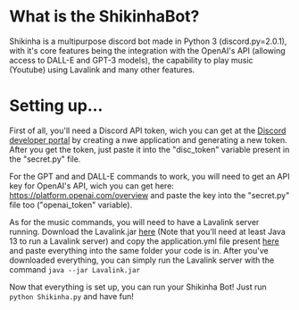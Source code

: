 # What is the ShikinhaBot?

  Shikinha is a multipurpose discord bot made in Python 3 (discord.py=2.0.1), with it's core features being the integration with the OpenAI's API (allowing access to DALL-E and GPT-3 models), the capability to play music (Youtube) using Lavalink and many other features. 

# Setting up...

  First of all, you'll need a Discord API token, wich you can get at the [Discord developer portal](https://discord.com/developers/applications) by creating a nwe application and generating a new token. After you get the token, just paste it into the "disc_token" variable present in the "secret.py" file.

  For the GPT and and DALL-E commands to work, you will need to get an API key for OpenAI's API, wich you can get here: https://platform.openai.com/overview
and paste the key into the "secret.py" file too ("openai_token" variable).
  
  As for the music commands, you will need to have a Lavalink server running. Download the Lavalink.jar [here](https://github.com/freyacodes/Lavalink/releases) (Note that you'll need at least Java 13 to run a Lavalink server) and copy the application.yml file present [here](https://github.com/freyacodes/Lavalink/blob/master/LavalinkServer/application.yml.example) and paste everything into the same folder your code is in. After you've downloaded everything, you can simply run the Lavalink server with the command ```java --jar Lavalink.jar```
  
  Now that everything is set up, you can run your Shikinha Bot! Just run ```python Shikinha.py``` and have fun!
